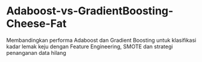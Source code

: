 # Adaboost-vs-GradientBoosting-Cheese-Fat
Membandingkan performa Adaboost dan Gradient Boosting untuk klasifikasi kadar lemak keju dengan Feature Engineering, SMOTE dan strategi penanganan data hilang
